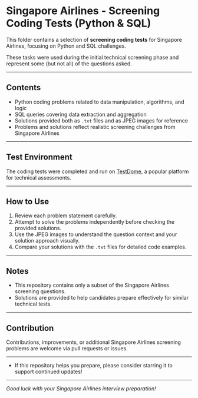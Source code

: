 # Singapore Airlines - Screening Coding Tests (Python & SQL)

This folder contains a selection of **screening coding tests** for Singapore Airlines, focusing on Python and SQL challenges.

These tasks were used during the initial technical screening phase and represent some (but not all) of the questions asked.

---

## Contents

- Python coding problems related to data manipulation, algorithms, and logic 
- SQL queries covering data extraction and aggregation 
- Solutions provided both as `.txt` files and as JPEG images for reference 
- Problems and solutions reflect realistic screening challenges from Singapore Airlines 

---

## Test Environment

The coding tests were completed and run on [TestDome](https://www.testdome.com), a popular platform for technical assessments.

---

## How to Use

1. Review each problem statement carefully. 
2. Attempt to solve the problems independently before checking the provided solutions. 
3. Use the JPEG images to understand the question context and your solution approach visually. 
4. Compare your solutions with the `.txt` files for detailed code examples. 

---

## Notes

- This repository contains only a subset of the Singapore Airlines screening questions. 
- Solutions are provided to help candidates prepare effectively for similar technical tests. 

---

## Contribution

Contributions, improvements, or additional Singapore Airlines screening problems are welcome via pull requests or issues.

---

* If this repository helps you prepare, please consider starring it to support continued updates!

---

*Good luck with your Singapore Airlines interview preparation!*
